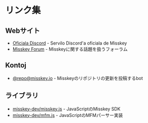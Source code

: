 # リンク集

## Webサイト
- [Oficiala Discord](https://discord.gg/Wp8gVStHW3) - Servilo Discord'a oficiala de Misskey
- [Misskey Forum](https://forum.misskey.io/) - Misskeyに関する話題を扱うフォーラム

## Kontoj
- [@repo@misskey.io](https://misskey.io/@repo) - Misskeyのリポジトリの更新を投稿するbot

## ライブラリ
- [misskey-dev/misskey.js](https://github.com/misskey-dev/misskey.js) - JavaScriptのMisskey SDK
- [misskey-dev/mfm.js](https://github.com/misskey-dev/mfm.js) - JavaScriptのMFMパーサー実装
